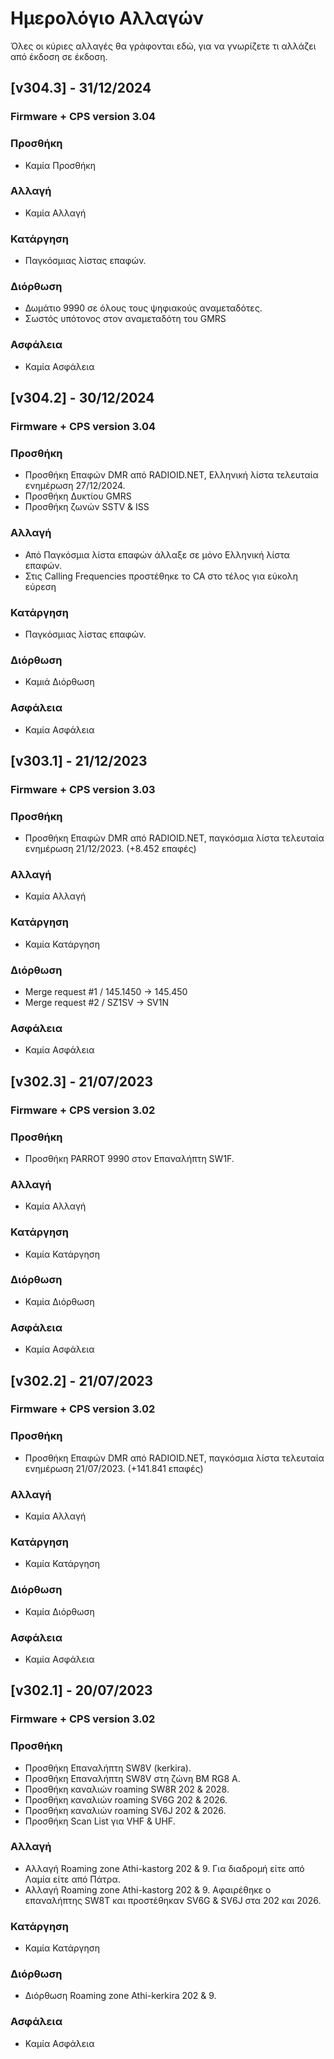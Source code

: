 
# Ημερολόγιο Αλλαγών
Όλες οι κύριες αλλαγές θα γράφονται εδώ, για να γνωρίζετε τι αλλάζει από έκδοση σε έκδοση.

## [v304.3] - 31/12/2024

### Firmware + CPS version 3.04

### Προσθήκη
- Καμία Προσθήκη
 
### Αλλαγή
- Καμία Αλλαγή
  
### Κατάργηση
- Παγκόσμιας λίστας επαφών.
  
### Διόρθωση
- Δωμάτιο 9990 σε όλους τους ψηφιακούς αναμεταδότες.
- Σωστός υπότονος στον αναμεταδότη του GMRS

### Ασφάλεια
- Καμία Ασφάλεια


## [v304.2] - 30/12/2024

### Firmware + CPS version 3.04

### Προσθήκη
- Προσθήκη Επαφών DMR από RADIOID.NET, Ελληνική λίστα τελευταία ενημέρωση 27/12/2024.
- Προσθήκη Δυκτίου GMRS
- Προσθήκη ζωνών SSTV & ISS
 
### Αλλαγή
- Από Παγκόσμια λίστα επαφών άλλαξε σε μόνο Ελληνική λίστα επαφών.
- Στις Calling Frequencies προστέθηκε το CA στο τέλος για εύκολη εύρεση
  
### Κατάργηση
- Παγκόσμιας λίστας επαφών.
  
### Διόρθωση
- Καμιά Διόρθωση

### Ασφάλεια
- Καμία Ασφάλεια

  
## [v303.1] - 21/12/2023

### Firmware + CPS version 3.03

### Προσθήκη
- Προσθήκη Επαφών DMR από RADIOID.NET, παγκόσμια λίστα τελευταία ενημέρωση 21/12/2023. (+8.452 επαφές)
 
### Αλλαγή
- Καμία Αλλαγή
  
### Κατάργηση
- Καμία Κατάργηση
  
### Διόρθωση
- Merge request #1 / 145.1450 -> 145.450
- Merge request #2 / SZ1SV -> SV1N

### Ασφάλεια
- Καμία Ασφάλεια
 
## [v302.3] - 21/07/2023

### Firmware + CPS version 3.02

### Προσθήκη
- Προσθήκη PARROT 9990 στον Επαναλήπτη SW1F.
 
### Αλλαγή
- Καμία Αλλαγή
  
### Κατάργηση
- Καμία Κατάργηση
  
### Διόρθωση
- Καμία Διόρθωση

### Ασφάλεια
- Καμία Ασφάλεια

## [v302.2] - 21/07/2023

### Firmware + CPS version 3.02

### Προσθήκη
- Προσθήκη Επαφών DMR από RADIOID.NET, παγκόσμια λίστα τελευταία ενημέρωση 21/07/2023. (+141.841 επαφές)
 
### Αλλαγή
- Καμία Αλλαγή
  
### Κατάργηση
- Καμία Κατάργηση
  
### Διόρθωση
- Καμία Διόρθωση

### Ασφάλεια
- Καμία Ασφάλεια
 
## [v302.1] - 20/07/2023

### Firmware + CPS version 3.02

### Προσθήκη
- Προσθήκη Επαναλήπτη SW8V (kerkira).
- Προσθήκη Επαναλήπτη SW8V στη ζώνη BM RG8 A.
- Προσθήκη καναλιών roaming SW8R 202 & 2028.
- Προσθήκη καναλιών roaming SV6G 202 & 2026.
- Προσθήκη καναλιών roaming SV6J 202 & 2026.
- Προσθήκη Scan List για VHF & UHF.
  
### Αλλαγή
- Αλλαγή Roaming zone Athi-kastorg 202 & 9. Για διαδρομή είτε από Λαμία είτε από Πάτρα.
- Αλλαγή Roaming zone Athi-kastorg 202 & 9. Αφαιρέθηκε ο επαναλήπτης SW8T και προστέθηκαν SV6G & SV6J στα 202 και 2026.

  
### Κατάργηση
- Καμία Κατάργηση
  
### Διόρθωση
- Διόρθωση Roaming zone Athi-kerkira 202 & 9.

### Ασφάλεια
- Καμία Ασφάλεια
